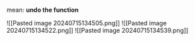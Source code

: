 mean: **undo the function**  

![[Pasted image 20240715134505.png]]
![[Pasted image 20240715134522.png]]
![[Pasted image 20240715134539.png]]

